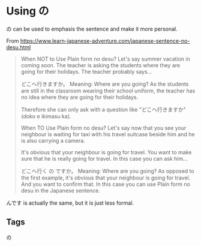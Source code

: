 # Using の

の can be used to emphasis the sentence and make it more personal.

From https://www.learn-japanese-adventure.com/japanese-sentence-no-desu.html

> When NOT to Use Plain form no desu?
> Let's say summer vacation in coming soon. The teacher is asking the students where they are going for their holidays. The teacher probably says...
> 
> どこへ行きますか。
> Meaning: Where are you going?
> As the students are still in the classroom wearing their school uniform, the teacher has no idea where they are going for their holidays.
> 
> Therefore she can only ask with a question like "どこへ行きますか" (doko e ikimasu ka).
> 
> When TO Use Plain form no desu?
> Let's say now that you see your neighbour is waiting for taxi with his travel suitcase beside him and he is also carrying a camera.
> 
> It's obvious that your neighbour is going for travel. You want to make sure that he is really going for travel. In this case you can ask him...
> 
> どこへ行く の ですか。
> Meaning: Where are you going?
> As opposed to the first example, it's obvious that your neighbour is going for travel. And you want to confirm that. In this case you can use Plain form no desu in the Japanese sentence.

んです is actually the same, but it is just less formal. 

## Tags
の